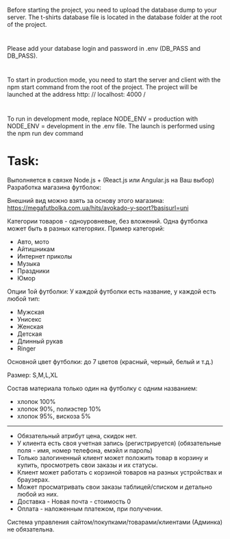 Before starting the project, you need to upload the database dump to your server. The t-shirts database file is located in the database folder at the root of the project.
#

Please add your database login and password in .env (DB_PASS and DB_PASS).
#

To start in production mode, you need to start the server and client with the npm start command from the root of the project. The project will be launched at the address http: // localhost: 4000 /
#
To run in development mode, replace NODE_ENV = production with NODE_ENV = development in the .env file. The launch is performed using the npm run dev command

#
# Task:
Выполняется в связке Node.js + (React.js или Angular.js на Ваш выбор)
Разработка магазина футболок:

Внешний вид можно взять за основу этого магазина:
https://megafutbolka.com.ua/hits/avokado-y-sport?basisurl=uni

Категории товаров - одноуровневые, без вложений.
Одна футболка может быть в разных категоряих.
Пример категорий:
- Авто, мото
- Айтишникам
- Интернет приколы
- Музыка
- Праздники
- Юмор

Опции 1ой футболки:
У каждой футболки есть название, у каждой есть любой тип:
- Мужская
- Унисекс
- Женская
- Детская
- Длинный рукав
- Ringer

Основной цвет футболки:
до 7 цветов (красный, черный, белый и т.д.)

Размер:
S,M,L,XL

Состав материала только один на футболку с одним названием:
- хлопок 100%
- хлопок 90%, полиэстер 10%
- хлопок 95%, вискоза 5%

------------


- Обязательный атрибут цена, скидок нет.
- У клиента есть своя учетная запись (регистрируется) (обязательные поля - имя, номер телефона, емэйл и пароль)
- Только залогиненный клиент может положить товар в корзину и купить, просмотреть свои заказы и их статусы.
- Клиент может работать с корзиной товаров на разных устройствах и браузерах.
- Может просматривать свои заказы таблицей/списком и детально любой из них.
- Доставка - Новая почта - стоимость 0
- Оплата - наложенным платежом, при получении.

Система управления сайтом/покупками/товарами/клиентами (Админка) не обязательна.
